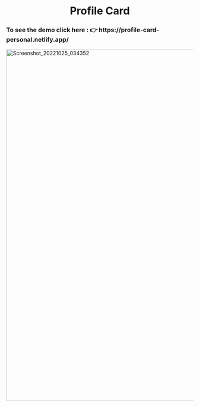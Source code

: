 <h1 align="center">Profile Card</h1>
<h3>To see the demo click here : 👉 https://profile-card-personal.netlify.app/ </h3>

<img width="945" alt="Screenshot_20221025_034352" src="https://user-images.githubusercontent.com/58648780/197747274-e7bff387-970d-45e8-92f4-94698251d081.png">
